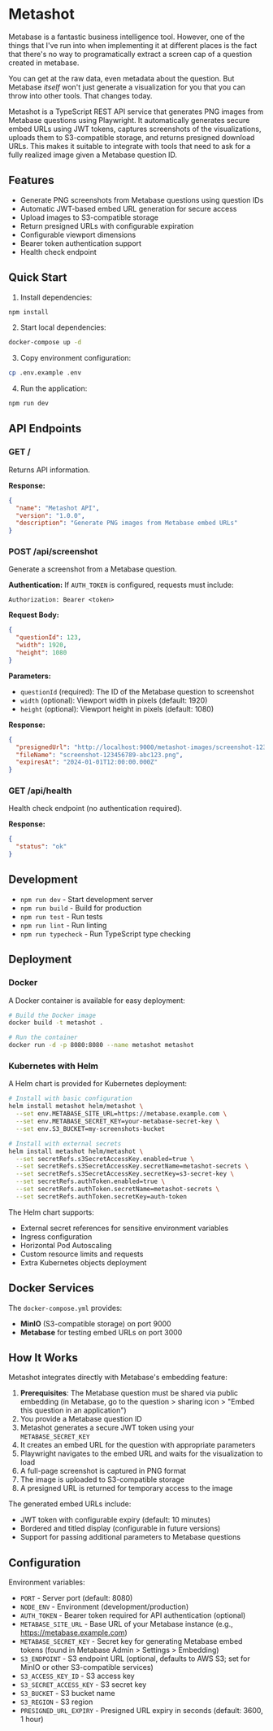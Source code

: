 # Metashot

Metabase is a fantastic business intelligence tool. However, one of the things that I've run into when implementing it
at different places is the fact that there's no way to programatically extract a screen cap of a question created in
metabase.

You can get at the raw data, even metadata about the question. But Metabase _itself_ won't just generate a visualization
for you that you can throw into other tools. That changes today.

Metashot is a TypeScript REST API service that generates PNG images from Metabase questions using Playwright. It automatically
generates secure embed URLs using JWT tokens, captures screenshots of the visualizations, uploads them to S3-compatible 
storage, and returns presigned download URLs. This makes it suitable to integrate with tools that need to ask for a 
fully realized image given a Metabase question ID.

## Features

- Generate PNG screenshots from Metabase questions using question IDs
- Automatic JWT-based embed URL generation for secure access
- Upload images to S3-compatible storage
- Return presigned URLs with configurable expiration
- Configurable viewport dimensions
- Bearer token authentication support
- Health check endpoint

## Quick Start

1. Install dependencies:
```bash
npm install
```

2. Start local dependencies:
```bash
docker-compose up -d
```

3. Copy environment configuration:
```bash
cp .env.example .env
```

4. Run the application:
```bash
npm run dev
```

## API Endpoints

### GET /
Returns API information.

**Response:**
```json
{
  "name": "Metashot API",
  "version": "1.0.0",
  "description": "Generate PNG images from Metabase embed URLs"
}
```

### POST /api/screenshot
Generate a screenshot from a Metabase question.

**Authentication:**
If `AUTH_TOKEN` is configured, requests must include:
```
Authorization: Bearer <token>
```

**Request Body:**
```json
{
  "questionId": 123,
  "width": 1920,
  "height": 1080
}
```

**Parameters:**
- `questionId` (required): The ID of the Metabase question to screenshot
- `width` (optional): Viewport width in pixels (default: 1920)
- `height` (optional): Viewport height in pixels (default: 1080)

**Response:**
```json
{
  "presignedUrl": "http://localhost:9000/metashot-images/screenshot-123456789-abc123.png?...",
  "fileName": "screenshot-123456789-abc123.png",
  "expiresAt": "2024-01-01T12:00:00.000Z"
}
```

### GET /api/health
Health check endpoint (no authentication required).

**Response:**
```json
{
  "status": "ok"
}
```

## Development

- `npm run dev` - Start development server
- `npm run build` - Build for production
- `npm run test` - Run tests
- `npm run lint` - Run linting
- `npm run typecheck` - Run TypeScript type checking

## Deployment

### Docker

A Docker container is available for easy deployment:

```bash
# Build the Docker image
docker build -t metashot .

# Run the container
docker run -d -p 8080:8080 --name metashot metashot
```

### Kubernetes with Helm

A Helm chart is provided for Kubernetes deployment:

```bash
# Install with basic configuration
helm install metashot helm/metashot \
  --set env.METABASE_SITE_URL=https://metabase.example.com \
  --set env.METABASE_SECRET_KEY=your-metabase-secret-key \
  --set env.S3_BUCKET=my-screenshots-bucket

# Install with external secrets
helm install metashot helm/metashot \
  --set secretRefs.s3SecretAccessKey.enabled=true \
  --set secretRefs.s3SecretAccessKey.secretName=metashot-secrets \
  --set secretRefs.s3SecretAccessKey.secretKey=s3-secret-key \
  --set secretRefs.authToken.enabled=true \
  --set secretRefs.authToken.secretName=metashot-secrets \
  --set secretRefs.authToken.secretKey=auth-token
```

The Helm chart supports:
- External secret references for sensitive environment variables
- Ingress configuration
- Horizontal Pod Autoscaling
- Custom resource limits and requests
- Extra Kubernetes objects deployment

## Docker Services

The `docker-compose.yml` provides:
- **MinIO** (S3-compatible storage) on port 9000
- **Metabase** for testing embed URLs on port 3000

## How It Works

Metashot integrates directly with Metabase's embedding feature:

1. **Prerequisites**: The Metabase question must be shared via public embedding (in Metabase, go to the question > sharing icon > "Embed this question in an application")
2. You provide a Metabase question ID
3. Metashot generates a secure JWT token using your `METABASE_SECRET_KEY`
4. It creates an embed URL for the question with appropriate parameters
5. Playwright navigates to the embed URL and waits for the visualization to load
6. A full-page screenshot is captured in PNG format
7. The image is uploaded to S3-compatible storage
8. A presigned URL is returned for temporary access to the image

The generated embed URLs include:
- JWT token with configurable expiry (default: 10 minutes)
- Bordered and titled display (configurable in future versions)
- Support for passing additional parameters to Metabase questions

## Configuration

Environment variables:
- `PORT` - Server port (default: 8080)
- `NODE_ENV` - Environment (development/production)
- `AUTH_TOKEN` - Bearer token required for API authentication (optional)
- `METABASE_SITE_URL` - Base URL of your Metabase instance (e.g., https://metabase.example.com)
- `METABASE_SECRET_KEY` - Secret key for generating Metabase embed tokens (found in Metabase Admin > Settings > Embedding)
- `S3_ENDPOINT` - S3 endpoint URL (optional, defaults to AWS S3; set for MinIO or other S3-compatible services)
- `S3_ACCESS_KEY_ID` - S3 access key
- `S3_SECRET_ACCESS_KEY` - S3 secret key
- `S3_BUCKET` - S3 bucket name
- `S3_REGION` - S3 region
- `PRESIGNED_URL_EXPIRY` - Presigned URL expiry in seconds (default: 3600, 1 hour)
